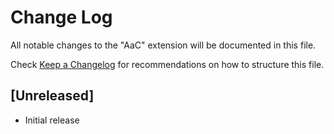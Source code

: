 # Change Log

All notable changes to the "AaC" extension will be documented in this file.

Check [Keep a Changelog](http://keepachangelog.com/) for recommendations on how to structure this file.

## [Unreleased]

- Initial release